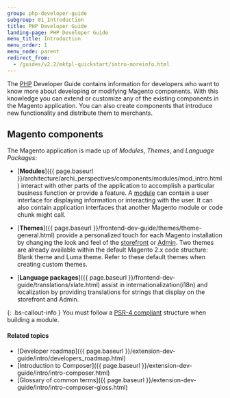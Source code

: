 ```yaml
---
group: php-developer-guide
subgroup: 01_Introduction
title: PHP Developer Guide
landing-page: PHP Developer Guide
menu_title: Introduction
menu_order: 1
menu_node: parent
redirect_from:
  - /guides/v2.2/mktpl-quickstart/intro-moreinfo.html
---
```


The [PHP](https://glossary.magento.com/php) Developer Guide contains information for developers who want to know more about developing or modifying Magento components. With this knowledge you can extend or customize any of the existing components in the Magento application. You can also create components that introduce new functionality and distribute them to merchants.

## Magento components

The Magento application is made up of *Modules*, *Themes*, and *Language Packages*:

* [**Modules**]({{ page.baseurl }}/architecture/archi_perspectives/components/modules/mod_intro.html) interact with other parts of the application to accomplish a particular business function or provide a feature. A [module](https://glossary.magento.com/module) can contain a user interface for displaying information or interacting with the user. It can also contain application interfaces that another Magento module or code chunk might call.

* [**Themes**]({{ page.baseurl }}/frontend-dev-guide/themes/theme-general.html) provide a personalized touch for each Magento installation by changing the look and feel of the [storefront](https://glossary.magento.com/storefront) or [Admin](https://glossary.magento.com/admin). Two themes are already available within the default Magento 2.x code structure: Blank theme and Luma theme. Refer to these default themes when creating custom themes. 

* [**Language packages**]({{ page.baseurl }}/frontend-dev-guide/translations/xlate.html) assist in internationalization(i18n) and localization by providing translations for strings that display on the storefront and Admin.

{: .bs-callout-info }
You must follow a [PSR-4 compliant](http://www.php-fig.org/psr/psr-4/) structure when building a module.

#### Related topics

*	[Developer roadmap]({{ page.baseurl }}/extension-dev-guide/intro/developers_roadmap.html)
*	[Introduction to Composer]({{ page.baseurl }}/extension-dev-guide/intro/intro-composer.html)
*	[Glossary of common terms]({{ page.baseurl }}/extension-dev-guide/intro/intro-composer-gloss.html)
